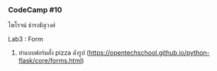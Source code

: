 ### CodeCamp #10
ไพโรจน์ ธำรงธัญวงศ์

Lab3 : Form
1. ทำแบบฟอร์มสั่ง pizza ดังรูป  (https://opentechschool.github.io/python-flask/core/forms.html)
